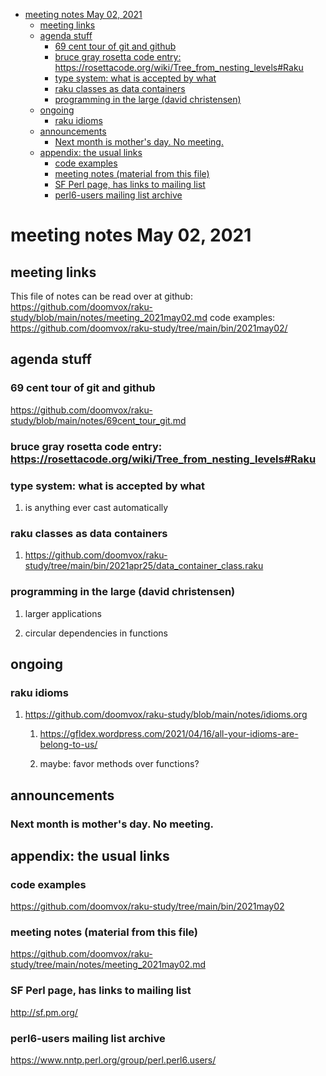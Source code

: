 - [meeting notes May 02, 2021](#org4ea3c65)
  - [meeting links](#org4506018)
  - [agenda stuff](#orgd1a5e41)
    - [69 cent tour of git and github](#org045b5ec)
    - [bruce gray rosetta code entry:  <https://rosettacode.org/wiki/Tree_from_nesting_levels#Raku>](#orge2b5a7f)
    - [type system: what is accepted by what](#org334df2d)
    - [raku classes as data containers](#orgfd80e99)
    - [programming in the large (david christensen)](#orgc2a69d2)
  - [ongoing](#org36af83c)
    - [raku idioms](#org785c508)
  - [announcements](#org79f435b)
    - [Next month is mother's day.  No meeting.](#org9f1a26d)
  - [appendix: the usual links](#orga033fd6)
    - [code examples](#org677835b)
    - [meeting notes (material from this file)](#org93289d9)
    - [SF Perl page, has links to mailing list](#org3cc70f6)
    - [perl6-users mailing list archive](#org6731f3e)


<a id="org4ea3c65"></a>

# meeting notes May 02, 2021


<a id="org4506018"></a>

## meeting links

This file of notes can be read over at github: <https://github.com/doomvox/raku-study/blob/main/notes/meeting_2021may02.md> code examples: <https://github.com/doomvox/raku-study/tree/main/bin/2021may02/>


<a id="orgd1a5e41"></a>

## agenda stuff


<a id="org045b5ec"></a>

### 69 cent tour of git and github

<https://github.com/doomvox/raku-study/blob/main/notes/69cent_tour_git.md>


<a id="orge2b5a7f"></a>

### bruce gray rosetta code entry:  <https://rosettacode.org/wiki/Tree_from_nesting_levels#Raku>


<a id="org334df2d"></a>

### type system: what is accepted by what

1.  is anything ever cast automatically


<a id="orgfd80e99"></a>

### raku classes as data containers

1.  <https://github.com/doomvox/raku-study/tree/main/bin/2021apr25/data_container_class.raku>


<a id="orgc2a69d2"></a>

### programming in the large (david christensen)

1.  larger applications

2.  circular dependencies in functions


<a id="org36af83c"></a>

## ongoing


<a id="org785c508"></a>

### raku idioms

1.  <https://github.com/doomvox/raku-study/blob/main/notes/idioms.org>

    1.  <https://gfldex.wordpress.com/2021/04/16/all-your-idioms-are-belong-to-us/>
    
    2.  maybe: favor methods over functions?


<a id="org79f435b"></a>

## announcements


<a id="org9f1a26d"></a>

### Next month is mother's day.  No meeting.


<a id="orga033fd6"></a>

## appendix: the usual links


<a id="org677835b"></a>

### code examples

<https://github.com/doomvox/raku-study/tree/main/bin/2021may02>


<a id="org93289d9"></a>

### meeting notes (material from this file)

<https://github.com/doomvox/raku-study/tree/main/notes/meeting_2021may02.md>


<a id="org3cc70f6"></a>

### SF Perl page, has links to mailing list

<http://sf.pm.org/>


<a id="org6731f3e"></a>

### perl6-users mailing list archive

<https://www.nntp.perl.org/group/perl.perl6.users/>
